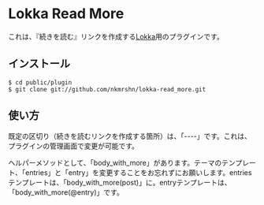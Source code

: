 Lokka Read More
===============

これは、『続きを読む』リンクを作成する[Lokka](http://lokka.org)用のプラグインです。

インストール
------------

    $ cd public/plugin
    $ git clone git://github.com/nkmrshn/lokka-read_more.git


使い方
------

既定の区切り（続きを読むリンクを作成する箇所）は、「----」です。これは、プラグインの管理画面で変更が可能です。

ヘルパーメソッドとして、「body_with_more」があります。テーマのテンプレート、「entries」と「entry」を変更することをお忘れずにお願いします。entriesテンプレートは、「body_with_more(post)」に。entryテンプレートは、「body_with_more(@entry)」です。
